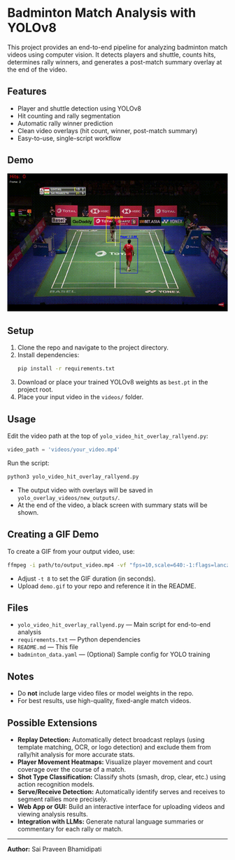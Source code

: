 # Badminton Match Analysis with YOLOv8

This project provides an end-to-end pipeline for analyzing badminton match videos using computer vision. It detects players and shuttle, counts hits, determines rally winners, and generates a post-match summary overlay at the end of the video.

## Features
- Player and shuttle detection using YOLOv8
- Hit counting and rally segmentation
- Automatic rally winner prediction
- Clean video overlays (hit count, winner, post-match summary)
- Easy-to-use, single-script workflow

## Demo
![Demo GIF](demo.gif)

## Setup
1. Clone the repo and navigate to the project directory.
2. Install dependencies:
   ```bash
   pip install -r requirements.txt
   ```
3. Download or place your trained YOLOv8 weights as `best.pt` in the project root.
4. Place your input video in the `videos/` folder.

## Usage
Edit the video path at the top of `yolo_video_hit_overlay_rallyend.py`:
```python
video_path = 'videos/your_video.mp4'
```
Run the script:
```bash
python3 yolo_video_hit_overlay_rallyend.py
```
- The output video with overlays will be saved in `yolo_overlay_videos/new_outputs/`.
- At the end of the video, a black screen with summary stats will be shown.

## Creating a GIF Demo
To create a GIF from your output video, use:
```bash
ffmpeg -i path/to/output_video.mp4 -vf "fps=10,scale=640:-1:flags=lanczos" -t 8 demo.gif
```
- Adjust `-t 8` to set the GIF duration (in seconds).
- Upload `demo.gif` to your repo and reference it in the README.

## Files
- `yolo_video_hit_overlay_rallyend.py` — Main script for end-to-end analysis
- `requirements.txt` — Python dependencies
- `README.md` — This file
- `badminton_data.yaml` — (Optional) Sample config for YOLO training

## Notes
- Do **not** include large video files or model weights in the repo.
- For best results, use high-quality, fixed-angle match videos.

## Possible Extensions
- **Replay Detection:** Automatically detect broadcast replays (using template matching, OCR, or logo detection) and exclude them from rally/hit analysis for more accurate stats.
- **Player Movement Heatmaps:** Visualize player movement and court coverage over the course of a match.
- **Shot Type Classification:** Classify shots (smash, drop, clear, etc.) using action recognition models.
- **Serve/Receive Detection:** Automatically identify serves and receives to segment rallies more precisely.
- **Web App or GUI:** Build an interactive interface for uploading videos and viewing analysis results.
- **Integration with LLMs:** Generate natural language summaries or commentary for each rally or match.
---

**Author:** Sai Praveen Bhamidipati
